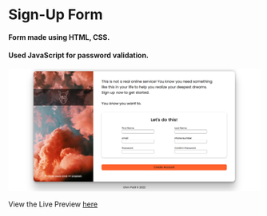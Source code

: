 # Sign-Up Form

#### Form made using HTML, CSS.
#### Used JavaScript for password validation.

![](images/screenshot.png)

View the Live Preview [here](https://ohmpatil.github.io/signup-form/)